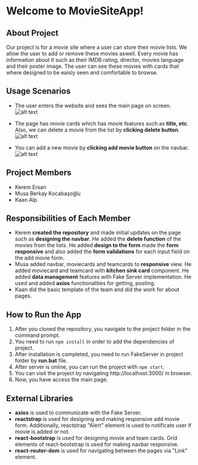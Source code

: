 # Welcome to MovieSiteApp!

## About Project

Our project is for a movie site where a user can store their movie lists. We allow the user to add or remove these movies aswell. Every movie has information about it such as their IMDB rating, director, movies language and their poster image. The user can see these movies with cards that where designed to be eaisly seen and comfortable to browse.

## Usage Scenarios

 - The user enters the website and sees the main page on screen.
![alt text](https://cdn.discordapp.com/attachments/643911737837617192/981937381672362035/unknown.png)
 - The page has movie cards which has movie features such as **title, etc**. Also, we can delete a movie from the list by **clicking delete button**.
![alt text](https://cdn.discordapp.com/attachments/643911737837617192/981938044074610708/unknown.png)
 
 - You can add a new movie by **clicking add movie button** on the navbar.
![alt text](https://cdn.discordapp.com/attachments/643911737837617192/981938928833663076/unknown.png)
## Project Members
 - Kerem Ersan
 - Musa Berkay Kocabaşoğlu
 - Kaan Alp

## Responsibilities of Each Member

 - Kerem **created the repository** and made initial updates on the page such as **designing the navbar**. He added the **delete function** of the movies from the lists. He added **design to the form** made the **form responsive** and also added the **form validations** for each input field on the add movie form.
 - Musa added navbar, moviecards and teamcards to **responsive** view. He added moviecard and teamcard with **kitchen sink card** component. He added **data management** features with Fake Server implementation. He used and added **axios** functionalities for getting, posting.
 - Kaan did the basic template of the team and did the work for about pages.

## How to Run the App

 1.  After you cloned the repository, you navigate to the project folder in the command prompt.
 2. You need to run `npm install` in order to add the dependencies of project.
 3. After installation is completed, you need to run FakeServer in project folder by **run.bat** file.
 4.  After server is online, you can run the project with `npm start`.
 5. You can visit the project by navigating http://localhost:3000/  in browser.
 6. Now, you have access the main page.

## External Libraries

 - **axios** is used to communicate with the Fake Server.
 - **reactstrap** is used for designing and making responsive add movie form. Additionally, reactstrap "Alert" element  is used to notificate user if movie is added or not.
 - **react-bootstrap** is used for designing movie and team cards. Grid elements of react-bootstrap is used for making navbar responsive.
 - **react-router-dom** is used for navigating between the pages via "Link" element.
